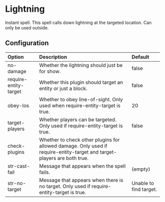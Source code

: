 # Lightning #

Instant spell. This spell calls down lightning at the targeted location. Can only be used outside.


## Configuration ##

| **Option** | **Description** | **Default** |
|:-----------|:----------------|:------------|
| no-damage  | Whether the lightning should just be for show. | false       |
| require-entity-target | Whether this plugin should target an entity or just a block. | false       |
| obey-los   | Whether to obey line-of-sight. Only used when require-entity-target is true. | 20          |
| target-players | Whether players can be targeted. Only used if require-entity-target is true. | false       |
| check-plugins | Whether to check other plugins for allowed damage. Only used if require-entity-target and target-players are both true. |
| str-cast-fail | Message that appears when the spell fails. | (empty)     |
| str-no-target | Message that appears when there is no target. Only used if require-entity-target is true. | Unable to find target. |